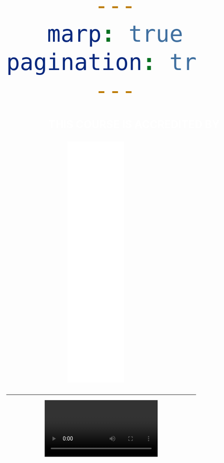 ```yaml
---
marp: true
pagination: true
---
```


<style>
h1, h2, h3, h4, h5 {
    padding: 0;
    margin-top: 0;
    color: #003b5c;
}
img {
    background-color: transparent!important;
}
</style>

<style scoped>
* {
    color: white;
    text-align: center;
}

h1 {
    color: white;
}
</style>

<!-- _backgroundColor: #003b5c -->

# THIS COURSE IS ACCREDITED BY

<br>
<br>

![width:900](img/icagile-logo.png)

---

<!-- _backgroundColor: #003b5c -->

<video src="img/Welcome-to-your-ICAgile.mp4" controls />

---

## LEADING CHANGE

Realize sustainable agility through cultural change, not process change.

## VALUE DELIVERY

Delight your target audience with effective high-quality products and customer-centric outcomes.

## ORGANIZATIONAL ENABLEMENT

Build adaptive capability across the organization through dynamic structures and systems.

![bg right w:500px](img/icagile-business-agility.png)

---

<style scoped>
img {
    width: 150px;
    margin-right: 2em;
    margin-bottom: 1em;
}

span {
    font-size: 60px;
    color: #003b5c;
}

div {
    display: flex;
    align-items: center;
    position: relative;
}

main {
    display: flex;
    flex-direction: row;
    align-items: start;
    gap: 1em;
    flex-shrink: 1;
}

article {
    flex: 1;
    font-size: .85em;
}

footer {
    margin-left: 2.4em;
    font-size: .7em;
    color: #003b5c;
}

footer > a:visited {
    color: #003b5c;
}
</style>

<div>
    <img id="icpBadge" src="img/icp-badge.png"/>
    <h1>Agile Fundamentals</h1>
</div>

<main>
    <article>
        <b>ABOUT THIS CERTIFICATION</b>
        <p>Agile Fundamentals (ICP) is an industry-recognized credential that demonstrates an understanding of the Agile mindset, values, principles, and foundational concepts. Professionals are grounded in what it means to "be agile while doing agile" and achieve organizational agility without specific focus on any single agile methodology or framework (i.e. Scrum, Kanban, XP, DSDM, SAFe, etc.).</p>
    </article>
    <article>
        <b>FEATURED LEARNING OUTCOMES</b>
        <ul>
            <li>Origins of Agile</li>
            <li>Establishing the Agile Mindset</li>
            <li>Incremental Development</li>
            <li>Product Adaptation</li>
        </ul>
        <br>
        <b>DESIGNED FOR</b>
        <p>Professionals who are in technical and product roles and are starting their agile learning journey.</p>
    </article>
</main>

<footer>
    <a href="https://www.icagile.com/agile-certification" target="_blank">Go to ICAgile Learning Programs</a>
</footer>

---

<style scoped>
* {
    text-align: center;
}
</style>

# How does Agile relate to your new career?

---

<style scoped>
    main {
        text-align: center;
    }

    img {
        margin-top: 2.5em;
        height: 640px;
    }

    h1 {
        position: absolute;
        margin-left: 4em;
        margin-top: .75em;

    }
</style>

<main>
    <h1>History of Agile / Agile Manifesto</h1>
    <img src="img/agile-manifesto-word-cloud.png" />
</main>